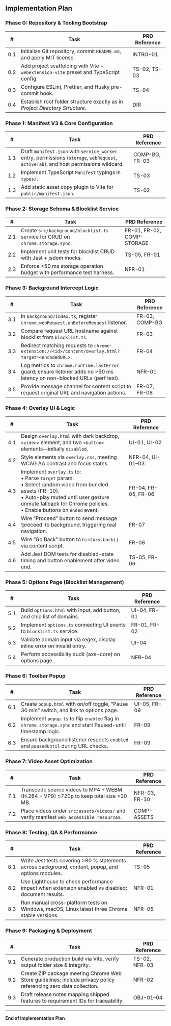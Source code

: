 ## Implementation Plan

### Phase 0: Repository & Tooling Bootstrap

| #   | Task                                                                                  | PRD Reference |
| --- | ------------------------------------------------------------------------------------- | ------------- |
| 0.1 | Initialize Git repository, commit `README.md`, and apply MIT license.                 | INTRO-01      |
| 0.2 | Add project scaffolding with Vite + `webextension-vite` preset and TypeScript config. | TS-02, TS-03  |
| 0.3 | Configure ESLint, Prettier, and Husky pre-commit hook.                                | TS-04         |
| 0.4 | Establish root folder structure exactly as in *Project Directory Structure*.          | DIR           |

### Phase 1: Manifest V3 & Core Configuration

| #   | Task                                                                                                                                  | PRD Reference  |
| --- | ------------------------------------------------------------------------------------------------------------------------------------- | -------------- |
| 1.1 | Draft `manifest.json` with `service_worker` entry, permissions (`storage`, `webRequest`, `activeTab`), and host permissions wildcard. | COMP-BG, FR-03 |
| 1.2 | Implement TypeScript `Manifest` typings in `types/`.                                                                                  | TS-03          |
| 1.3 | Add static asset copy plugin to Vite for `public/manifest.json`.                                                                      | TS-02          |

### Phase 2: Storage Schema & Blocklist Service

| #   | Task                                                                            | PRD Reference              |
| --- | ------------------------------------------------------------------------------- | -------------------------- |
| 2.1 | Create `src/background/blocklist.ts` service for CRUD on `chrome.storage.sync`. | FR-01, FR-02, COMP-STORAGE |
| 2.2 | Implement unit tests for blocklist CRUD with Jest + jsdom mocks.                | TS-05, FR-01               |
| 2.3 | Enforce <50 ms storage operation budget with performance test harness.          | NFR-01                     |

### Phase 3: Background Intercept Logic

| #   | Task                                                                                                                     | PRD Reference  |
| --- | ------------------------------------------------------------------------------------------------------------------------ | -------------- |
| 3.1 | In `background/index.ts`, register `chrome.webRequest.onBeforeRequest` listener.                                         | FR-03, COMP-BG |
| 3.2 | Compare request URL hostname against blocklist from `blocklist.ts`.                                                      | FR-03          |
| 3.3 | Redirect matching requests to `chrome-extension://<id>/content/overlay.html?target=<encodedURL>`.                        | FR-04          |
| 3.4 | Log metrics to `chrome.runtime.lastError` guard; ensure listener adds no >50 ms latency on non-blocked URLs (perf test). | NFR-01         |
| 3.5 | Provide message channel for content script to request original URL and navigation actions.                               | FR-07, FR-08   |

### Phase 4: Overlay UI & Logic

| #   | Task                                                                                                                                                                                                                            | PRD Reference       |
| --- | ------------------------------------------------------------------------------------------------------------------------------------------------------------------------------------------------------------------------------- | ------------------- |
| 4.1 | Design `overlay.html` with dark backdrop, `<video>` element, and two `<button>` elements—initially `disabled`.                                                                                                                  | UI-01, UI-02        |
| 4.2 | Style elements via `overlay.css`, meeting WCAG AA contrast and focus states.                                                                                                                                                    | NFR-04, UI-01–03    |
| 4.3 | Implement `overlay.ts` to: <br>• Parse `target` param.<br>• Select random video from bundled assets (FR-10).<br>• Auto-play muted until user gesture unmute fallback for Chrome policies.<br>• Enable buttons on `ended` event. | FR-04, FR-05, FR-06 |
| 4.4 | Wire “Proceed” button to send message ‘proceed’ to background, triggering real navigation.                                                                                                                                      | FR-07               |
| 4.5 | Wire “Go Back” button to `history.back()` via content script.                                                                                                                                                                   | FR-08               |
| 4.6 | Add Jest DOM tests for disabled-state timing and button enablement after video end.                                                                                                                                             | TS-05, FR-06        |

### Phase 5: Options Page (Blocklist Management)

| #   | Task                                                                    | PRD Reference |
| --- | ----------------------------------------------------------------------- | ------------- |
| 5.1 | Build `options.html` with input, add button, and chip list of domains.  | UI-04, FR-01  |
| 5.2 | Implement `options.ts` connecting UI events to `blocklist.ts` service.  | FR-01, FR-02  |
| 5.3 | Validate domain input via regex, display inline error on invalid entry. | UI-04         |
| 5.4 | Perform accessibility audit (axe-core) on options page.                 | NFR-04        |

### Phase 6: Toolbar Popup

| #   | Task                                                                                                         | PRD Reference |
| --- | ------------------------------------------------------------------------------------------------------------ | ------------- |
| 6.1 | Create `popup.html` with on/off toggle, “Pause 30 min” switch, and link to options page.                     | UI-05, FR-09  |
| 6.2 | Implement `popup.ts` to flip `enabled` flag in `chrome.storage.sync` and start Paused-until timestamp logic. | FR-09         |
| 6.3 | Ensure background listener respects `enabled` and `pausedUntil` during URL checks.                           | FR-09         |

### Phase 7: Video Asset Optimization

| #   | Task                                                                                    | PRD Reference |
| --- | --------------------------------------------------------------------------------------- | ------------- |
| 7.1 | Transcode source videos to MP4 + WEBM (H.264 + VP9) ≤720p to keep total size <10 MB.    | NFR-03, FR-10 |
| 7.2 | Place videos under `src/assets/videos/` and verify manifest `web_accessible_resources`. | COMP-ASSETS   |

### Phase 8: Testing, QA & Performance

| #   | Task                                                                                               | PRD Reference |
| --- | -------------------------------------------------------------------------------------------------- | ------------- |
| 8.1 | Write Jest tests covering >80 % statements across background, content, popup, and options modules. | TS-05         |
| 8.2 | Use Lighthouse to check performance impact when extension enabled vs disabled; document results.   | NFR-01        |
| 8.3 | Run manual cross-platform tests on Windows, macOS, Linux latest three Chrome stable versions.      | NFR-05        |

### Phase 9: Packaging & Deployment

| #   | Task                                                                                                             | PRD Reference |
| --- | ---------------------------------------------------------------------------------------------------------------- | ------------- |
| 9.1 | Generate production build via Vite, verify output folder size & integrity.                                       | TS-02, NFR-03 |
| 9.2 | Create ZIP package meeting Chrome Web Store guidelines; include privacy policy referencing zero data collection. | NFR-02        |
| 9.3 | Draft release notes mapping shipped features to requirement IDs for traceability.                                | OBJ-01–04     |

---

**End of Implementation Plan**
